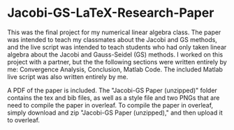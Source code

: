 # Jacobi-GS-LaTeX-Research-Paper
This was the final project for my numerical linear algebra class. The paper was intended to teach my classmates about the Jacobi and GS methods, and the live script was intended to teach students who had only taken linear algebra about the Jacobi and Gauss-Seidel (GS) methods.  I worked on this project with a partner, but the the following sections were written entirely by me: Convergence Analysis, Conclusion, Matlab Code. The included Matlab live script was also written entirely by me.

A PDF of the paper is included. The "Jacobi-GS Paper (unzipped)" folder contains the tex and bib files, as well as a style file and two PNGs that are need to compile the paper in overleaf. To compile the paper in overleaf, simply download and zip "Jacobi-GS Paper (unzipped)," and then upload it to overleaf.
